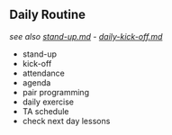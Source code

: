 

## Daily Routine
*see also [stand-up.md](./stand-up.md) - [daily-kick-off.md](./daily-kick-off.md)*


- stand-up
- kick-off
- attendance
- agenda
- pair programming
- daily exercise
- TA schedule
- check next day lessons
